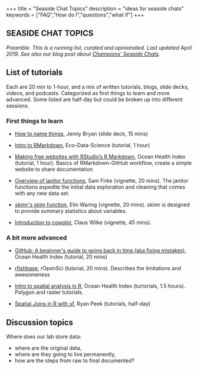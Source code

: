 +++
title = "Seaside Chat Topics"
description = "ideas for seaside chats"
keywords = ["FAQ","How do I","questions","what if"]
+++

 <link href="{{ "css/table.css" | relURL}}" rel="stylesheet">

## SEASIDE CHAT TOPICS

*Preamble. This is a running list, curated and opinionated. Last updated April 2019. See also our blog post about [Champions' Seaside Chats](https://www.openscapes.org/blog/2019/03/10/seaside-chats/).* 

<!---

Add the table to seaside chats
Struggling where to start. Streamline the searching for the perfect tutorials
Could also be useful for a study group. 
Streamline the searching for the perfect tutorials to get your lab started.
Undergrad. What are the top 10 things they should know?
Undergrad. What are the top 10 things they should know? Naming things, set up R, Allison Hill readxl, etc
https://twitter.com/a_juliepadilla/status/1108348093911744513
--->

## List of tutorials
Each are 20 min to 1-hour, and a mix of written tutorials, blogs, slide decks, videos, and podcasts. Categorized as first things to learn and more advanced. Some listed are half-day but could be broken up into different sessions.

<!---make this an Rmd with sortable table as it grows 
|Topic       | Resource            | Author           | Details|
|------------|--------------------|------------------------------------|-----------------------|
|Filenames | [How to name things](https://speakerdeck.com/jennybc/how-to-name-files) | Jenny Bryan | slide deck, 15 mins|

--->

### First things to learn

- [How to name things](https://speakerdeck.com/jennybc/how-to-name-files), Jenny Bryan (slide deck, 15 mins)

- [Intro to RMarkdown](https://rawgit.com/eco-data-science/rmarkdown_R/master/1_rmarkdown.html), Eco-Data-Science (tutorial, 1 hour)

- [Making free websites with RStudio’s R Markdown](https://jules32.github.io/rmarkdown-website-tutorial/), Ocean Health Index (tutorial, 1 hour). Basics of RMarkdown-GitHub workflow, create a simple website to share documentation

- [Overview of janitor functions](http://sfirke.github.io/janitor/articles/janitor.html), Sam Firke (vignette, 20 mins). The janitor functions expedite the initial data exploration and cleaning that comes with any new data set.

- [skimr's skim function](https://ropensci.github.io/skimr/articles/Using_skimr.html#the-skim-function), Elin Waring (vignette, 20 mins). skimr is designed to provide summary statistics about variables.

- [Introduction to cowplot](https://cran.r-project.org/web/packages/cowplot/vignettes/introduction.html), Claus Wilke (vignette, 45 mins). 

### A bit more advanced

- [GitHub: A beginner's guide to going back in time (aka fixing mistakes)](http://ohi-science.org/news/github-going-back-in-time), Ocean Health Index (tutorial, 20 mins)


- [rfishbase](https://ropensci.org/tutorials/rfishbase_tutorial/), rOpenSci (tutorial, 20 mins). Describes the limitations and awesomeness

- [Intro to spatial analysis in R](https://github.com/eco-data-science/spatial-analysis-R#introduction-to-spatial-analysis-in-r), Ocean Health Index (turtorials, 1.5 hours). Polygon and raster tutorials.

- [Spatial Joins in R with sf](https://ryanpeek.github.io/mapping-in-R-workshop/vig_spatial_joins.html), Ryan Peek (tutorials, half-day)




## Discussion topics

Where does our lab store data: 

- where are the original data, 
- where are they going to live permanently, 
- how are the steps from raw to final documented? <!--- (Think of Wilson et al table) --->



<!---

https://bookdown.org/thea_knowles/dissertating_rmd_presentation/


longer
- [Friendly GitHub Intro](joeyklee.github.io/friendly-github-intro/), Mozilla (workshop w/ slide decks, 1/2 day)
https://learningstatisticswithr.com/book/ Danielle Navarro

https://github.com/rlbarter/reproducibility-workflow/blob/master/README.md
https://github.com/DiscoveryDNA/team_neural_network/blob/master/data_managment.md




Installing R and gettings started



Using Google Drive, but how to integrate back and forth effectively 



How to streamline between GH and Google Drive

How to get everything up to github

Send to Adrian: RProjects

http://ohi-science.org/data-science-training/rstudio.html

https://resources.rstudio.com/rstudio-conf-2018/r-markdown-eight-ways-mine-cetinkaya-rundel


--->

